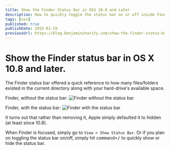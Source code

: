 ```yaml
---
title: Show the Finder Status Bar in OSX 10.8 and Later
description: How to quickly toggle the status bar on or off inside Finder.
tags: [osx]
published: true
publishDate: 2015-01-19
previousUrl: https://blog.benjamincharity.com/show-the-finder-status-bar-in-os-x-10-8-and-later/
---
```


# Show the Finder status bar in OS X 10.8 and later.

The Finder status bar offered a quick reference to how many files/folders existed in the current directory along 
with your hard-drive's available space.

Finder, _without_ the status bar:
![Finder without the status bar](http://cdn.benjamincharity.com/blog_content/2015/withoutStatusBar.jpg)

Finder, _with_ the status bar:
![Finder with the status bar](http://cdn.benjamincharity.com/blog_content/2015/withStatusBar.jpg)

It turns out that rather than removing it, Apple simply defaulted it to hidden (at least since 10.8).

When Finder is focused, simply go to `View > Show Status Bar`. Or if you plan on toggling the status bar on/off, 
simply hit <kbd>command+/</kbd> to quickly show or hide the status bar.
